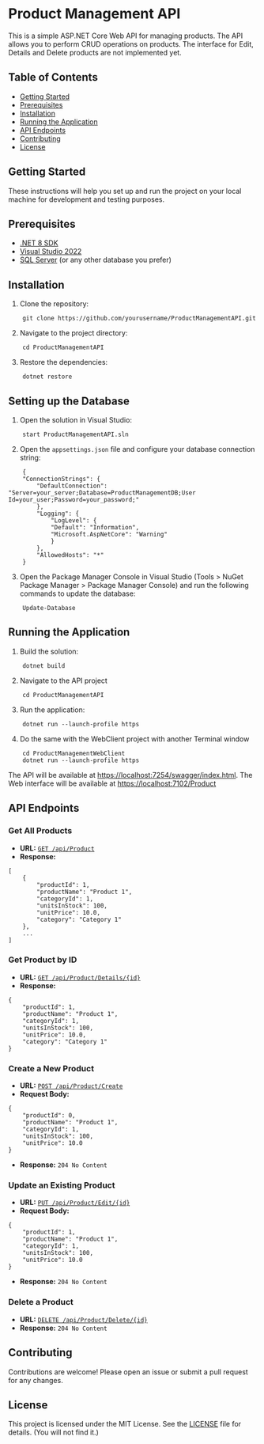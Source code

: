 # Product Management API

This is a simple ASP.NET Core Web API for managing products. The API allows you to perform CRUD operations on products. The interface for Edit, Details and Delete products are not implemented yet.

## Table of Contents

- [Getting Started](#getting-started)
- [Prerequisites](#prerequisites)
- [Installation](#installation)
- [Running the Application](#running-the-application)
- [API Endpoints](#api-endpoints)
- [Contributing](#contributing)
- [License](#license)

## Getting Started

These instructions will help you set up and run the project on your local machine for development and testing purposes.

## Prerequisites

- [.NET 8 SDK](https://dotnet.microsoft.com/download/dotnet/8.0)
- [Visual Studio 2022](https://visualstudio.microsoft.com/vs/)
- [SQL Server](https://www.microsoft.com/en-us/sql-server/sql-server-downloads) (or any other database you prefer)

## Installation

1. Clone the repository:
```
    git clone https://github.com/yourusername/ProductManagementAPI.git
```
2. Navigate to the project directory:
```
    cd ProductManagementAPI
```

3. Restore the dependencies:
```
    dotnet restore
```

## Setting up the Database

1. Open the solution in Visual Studio:
```
    start ProductManagementAPI.sln
```

2. Open the `appsettings.json` file and configure your database connection string:
```
    {
    "ConnectionStrings": {
        "DefaultConnection": "Server=your_server;Database=ProductManagementDB;User Id=your_user;Password=your_password;"
        },
        "Logging": {
            "LogLevel": {
            "Default": "Information",
            "Microsoft.AspNetCore": "Warning"
            }
        },
        "AllowedHosts": "*"
    }
```

3. Open the Package Manager Console in Visual Studio (Tools > NuGet Package Manager > Package Manager Console) and run the following commands to  update the database:
```
    Update-Database
```

## Running the Application

1. Build the solution:
```
    dotnet build
```

2. Navigate to the API project
```
    cd ProductManagementAPI
```
   
3. Run the application:
```
    dotnet run --launch-profile https
```

4. Do the same with the WebClient project with another Terminal window
```
    cd ProductManagementWebClient
    dotnet run --launch-profile https
```

The API will be available at [https://localhost:7254/swagger/index.html](https://localhost:7254/swagger/index.html).
The Web interface will be available at [https://localhost:7102/Product](https://localhost:7102/Product)

## API Endpoints

### Get All Products

- **URL:** [`GET /api/Product`](https://localhost:7254/api/Product)
- **Response:**
```
[
    {
        "productId": 1,
        "productName": "Product 1",
        "categoryId": 1,
        "unitsInStock": 100,
        "unitPrice": 10.0,
        "category": "Category 1"
    },
    ...
]
```
### Get Product by ID

- **URL:** [`GET /api/Product/Details/{id}`](https://localhost:7254/api/Details/1)
- **Response:**
```
{
    "productId": 1,
    "productName": "Product 1",
    "categoryId": 1,
    "unitsInStock": 100,
    "unitPrice": 10.0,
    "category": "Category 1"
}
```

### Create a New Product

- **URL:** [`POST /api/Product/Create`](https://localhost:7254/api/Product/Create)
- **Request Body:**
```
{
    "productId": 0,
    "productName": "Product 1",
    "categoryId": 1,
    "unitsInStock": 100,
    "unitPrice": 10.0
}
```
- **Response:** `204 No Content`

### Update an Existing Product

- **URL:** [`PUT /api/Product/Edit/{id}`](https://localhost:7254/api/Product/Edit/1)
- **Request Body:**
```
{
    "productId": 1,
    "productName": "Product 1",
    "categoryId": 1,
    "unitsInStock": 100,
    "unitPrice": 10.0
}
```

- **Response:** `204 No Content`

### Delete a Product

- **URL:** [`DELETE /api/Product/Delete/{id}`](https://localhost:7254/api/Product/Delete/1)
- **Response:** `204 No Content`

## Contributing

Contributions are welcome! Please open an issue or submit a pull request for any changes.

## License

This project is licensed under the MIT License. See the [LICENSE](LICENSE) file for details. (You will not find it.)
    
